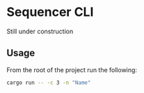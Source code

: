 # Sequencer CLI

Still under construction

## Usage

From the root of the project run the following:

```sh
cargo run -- -c 3 -n "Name"
```

